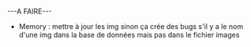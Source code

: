 





---A FAIRE---

* Memory :
mettre à jour les img sinon ça crée des bugs s'il y a le nom d'une img dans la base de données mais pas dans le fichier images